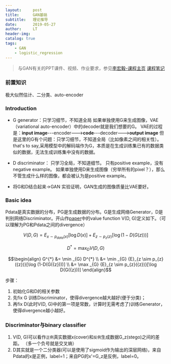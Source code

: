 ```yaml
---
layout:     post
title:      GAN基础
subtitle:   理论推导
date:       2019-05-27
author:     LT
header-img: 
catalog: true
tags:
    - GAN
    - logistic_regression
---
```




>与GAN有关的PPT课件、视频、作业要求，参见[李宏毅-课程主页](http://speech.ee.ntu.edu.tw/~tlkagk/courses_MLDS18.html)
>[课程笔记](http://www.gwylab.com/note-gans.html)


### 前置知识
极大似然估计、二分类、auto-encoder

### Introduction
+ G generator：只学习细节，不知道全局
如果单独使用G来生成图像，VAE（variational auto-encoder）中的decoder就是我们想要的G。
VAE的过程是：**input image**---encoder--->**code**---decoder--->**output image**
但是这里的G有个问题：只学习细节，不知道全局（比如像素之间的相关性）。that's to say,采用模型中的解码端作为G，本质是在生成训练集已有的数据类似的数据，无法生成训练集中没有的数据。

+ D discriminator：
只学习全局，不知道细节。
只有positive example，没有negative example。
如果单独使用D来生成图像（穷举所有的pixel？），那么不管生成什么样的图像，都会被认为是positive example。

+ 将G和D结合起来->GAN
实验证明，GAN生成的图像质量比VAE要好。


### Basic idea
Pdata是真实数据的分布，PG是生成数据的分布。G是生成网络Generator，D是判别网络Discriminator。开山作[paper](https://arxiv.org/abs/1406.2661)中的value function V(D, G)定义如下。（可以理解为PG和Pdata之间的divergence）

$$ V(D, G)=E_{ x\sim p_{data}(x)}[\log D(x)]+ {E}_{z\sim p_{z}(z)}[\log (1-D(G(z)))]$$

$$D^{*}=  \max _{D} V(D, G)$$

$$\begin{align}
G^{*} &= \min _{G} D^{*} \\
&= \min _{G} {E}_{z \sim p_{z}({z})}[\log (1-D(G({z})))] \\
&= \max _{G} {E}_{z \sim p_{z}({z})}[\log D(G({z}))]
\end{align}$$

步骤：
1. 初始化G和D的相关参数
2. 先fix G 训练Discriminator，使得divergence越大越好(便于分类)；
3. 再fix D(此时V(D, G)中的第一项是常数，计算时无需考虑了)训练Generator，使得divergence越小越好。

### Discriminator与binary classifier
1. V(D, G)可以看作`正例`真实数据x(cover)和`反例`生成数据G_z(stego)之间的差距。
（多一个负号就是交叉熵）
2. D其实就是一个二分类器(可以是使用了sigmoid作为输出的深层网络)，来自Pdata的x是正例，label=1；来自PG的x'=G_z是反例，label=0。


